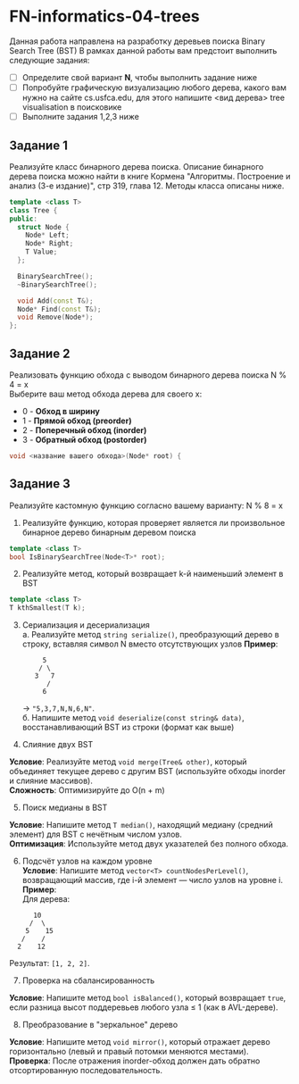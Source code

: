 # FN-informatics-04-trees
Данная работа направлена на разработку деревьев поиска Binary Search Tree (BST)
В рамках данной работы вам предстоит выполнить следующие задания:
- [ ] Определите свой вариант **N**, чтобы выполнить задание ниже
- [ ] Попробуйте графическую визуализацию любого дерева, какого вам нужно на сайте cs.usfca.edu, для этого напишите <вид дерева> tree visualisation в поисковике
- [ ] Выполните задания 1,2,3 ниже

## Задание 1
Реализуйте класс бинарного дерева поиска.
Описание бинарного дерева поиска можно найти в книге Кормена "Алгоритмы. Построение и анализ (3-е издание)", стр 319, глава 12. Методы класса описаны ниже.

```cpp
template <class T>
class Tree {
public:
  struct Node {
    Node* Left;
    Node* Right;
    T Value;
  };

  BinarySearchTree();
  ~BinarySearchTree();

  void Add(const T&);
  Node* Find(const T&);
  void Remove(Node*);
};
```

## Задание 2
Реализовать функцию обхода с выводом бинарного дерева поиска
  N % 4 = x <br>
  Выберите ваш метод обхода дерева для своего x:
- 0 - **Обход в ширину** 
- 1 - **Прямой обход (preorder)**
- 2 - **Поперечный обход (inorder)**
- 3 - **Обратный обход (postorder)**

```cpp
void <название вашего обхода>(Node* root) {
```

## Задание 3

Реализуйте кастомную функцию согласно вашему варианту: 
N % 8 = х


1. Реализуйте функцию, которая проверяет является ли произвольное  бинарное дерево бинарным деревом поиска

```cpp
template <class T>
bool IsBinarySearchTree(Node<T>* root);
```

2. Реализуйте метод, который возвращает k-й наименьший элемент в BST

```cpp
template <class T>
T kthSmallest(T k);
```

3. Сериализация и десериализация<br>
	а. Реализуйте метод `string serialize()`, преобразующий дерево в строку, вставляя символ N вместо отсутствующих узлов
	**Пример**:  
	```
	     5
	    / \
	   3   7
	      /
	     6
	```
	→ `"5,3,7,N,N,6,N"`.<br>
	б. Напишите метод `void deserialize(const string& data)`, восстанавливающий BST из строки (формат как выше)


4. Слияние двух BST

**Условие**: Реализуйте метод `void merge(Tree& other)`, который объединяет текущее дерево с другим BST (используйте обходы inorder и слияние массивов). <br> 
**Сложность**: Оптимизируйте до O(n + m)


5. Поиск медианы в BST

**Условие**: Напишите метод `T median()`, находящий медиану (средний элемент) для BST с нечётным числом узлов.  <br>
**Оптимизация**: Используйте метод двух указателей без полного обхода.


6. Подсчёт узлов на каждом уровне<br>
**Условие**: Напишите метод `vector<T> countNodesPerLevel()`, возвращающий массив, где i-й элемент — число узлов на уровне i.  <br>
**Пример**:  
Для дерева:
```
      10
     /  \
    5    15
   /    /
  2    12
```
Результат: `[1, 2, 2]`.


7. Проверка на сбалансированность

**Условие**: Напишите метод `bool isBalanced()`, который возвращает `true`, если разница высот поддеревьев любого узла ≤ 1 (как в AVL-дереве).

8. Преобразование в "зеркальное" дерево

**Условие**: Напишите метод `void mirror()`, который отражает дерево горизонтально (левый и правый потомки меняются местами).  <br>
**Проверка**: После отражения inorder-обход должен дать обратно отсортированную последовательность.
